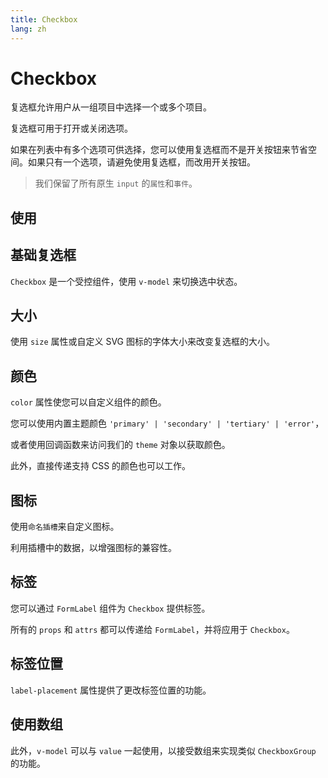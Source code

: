 ```yaml
---
title: Checkbox
lang: zh
---
```


<script setup lang="ts">
  import props from "../../../example/button/description/en-props.ts";
  import slots from "../../../example/button/description/en-slots.ts";
</script>

# Checkbox

复选框允许用户从一组项目中选择一个或多个项目。

复选框可用于打开或关闭选项。

如果在列表中有多个选项可供选择，您可以使用复选框而不是开关按钮来节省空间。如果只有一个选项，请避免使用复选框，而改用开关按钮。

> 我们保留了所有原生  `input` 的`属性`和`事件`。

## 使用

## 基础复选框

`Checkbox` 是一个受控组件，使用 `v-model` 来切换选中状态。

<demo src="../../../example/checkbox/basic.vue"></demo>

## 大小

使用 `size` 属性或自定义 SVG 图标的字体大小来改变复选框的大小。

<demo src="../../../example/checkbox/size.vue" />

## 颜色

`color` 属性使您可以自定义组件的颜色。

<demo src="../../../example/checkbox/color.vue" />

您可以使用内置主题颜色 `'primary' | 'secondary' | 'tertiary' | 'error'`，

或者使用回调函数来访问我们的 `theme` 对象以获取颜色。

此外，直接传递支持 CSS 的颜色也可以工作。

## 图标

使用`命名插槽`来自定义图标。

利用插槽中的数据，以增强图标的兼容性。

<demo src="../../../example/checkbox/icon.vue" />

## 标签

您可以通过 `FormLabel` 组件为 `Checkbox` 提供标签。

所有的 `props` 和 `attrs` 都可以传递给 `FormLabel`，并将应用于 `Checkbox`。


<demo src="../../../example/checkbox/label.vue"></demo>

## 标签位置

`label-placement` 属性提供了更改标签位置的功能。

<demo src="../../../example/checkbox/label-placement.vue"></demo>

## 使用数组

此外，`v-model` 可以与 `value` 一起使用，以接受数组来实现类似 `CheckboxGroup` 的功能。

<demo src="../../../example/checkbox/multiple.vue" />
